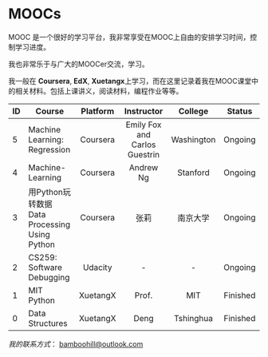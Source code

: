 # MOOCs

MOOC 是一个很好的学习平台，我非常享受在MOOC上自由的安排学习时间，控制学习进度。

我也非常乐于与广大的MOOCer交流，学习。

我一般在 **Coursera**, **EdX**, **Xuetangx**上学习，而在这里记录着我在MOOC课堂中的相关材料。包括上课讲义，阅读材料，编程作业等等。

|ID| Course             |  Platform  |  Instructor |  College          | Status|
|---| ------------------ |  :-------: |  :-------:  |:-----:            |:-----:|
|5| Machine Learning: Regression|Coursera|Emily Fox and Carlos Guestrin| Washington|Ongoing|
|4| Machine-Learning   |  Coursera  | Andrew Ng   |  Stanford|Ongoing|
|3| 用Python玩转数据<br>Data Processing Using Python|  Coursera  | 张莉   |  南京大学|Ongoing|
|2| CS259: Software Debugging |  Udacity  |-|-|   Ongoing |
|1| MIT Python   |  XuetangX  |  Prof.   |  MIT   |   Finished |
|0| Data Structures   |  XuetangX  | Deng   |  Tshinghua|  Finished|





*我的联系方式*：
<bamboohill@outlook.com>
